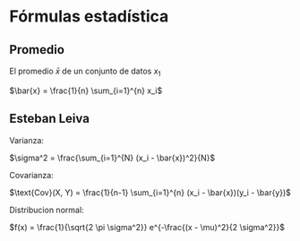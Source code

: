# Fórmulas estadística



## Promedio


El promedio $\bar{x}$ de un conjunto de datos $x_1$

$\bar{x} = \frac{1}{n} \sum_{i=1}^{n} x_i$


## Esteban Leiva

Varianza:

$\sigma^2 = \frac{\sum_{i=1}^{N} (x_i - \bar{x})^2}{N}$

Covarianza: 

$\text{Cov}(X, Y) = \frac{1}{n-1} \sum_{i=1}^{n} (x_i - \bar{x})(y_i - \bar{y})$

Distribucion normal:

$f(x) = \frac{1}{\sqrt{2 \pi \sigma^2}} e^{-\frac{(x - \mu)^2}{2 \sigma^2}}$

